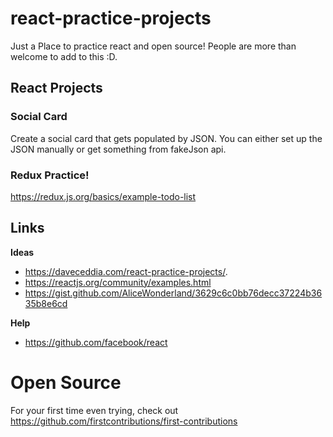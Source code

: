 # react-practice-projects
Just a Place to practice react and open source! People are more than welcome to add to this :D. 


## React Projects

### Social Card
Create a social card that gets populated by JSON. You can either set up the JSON manually or get something from fakeJson api.

### Redux Practice! 
https://redux.js.org/basics/example-todo-list


## Links

__Ideas__

-  https://daveceddia.com/react-practice-projects/. 
-  https://reactjs.org/community/examples.html
-  https://gist.github.com/AliceWonderland/3629c6c0bb76decc37224b3635b8e6cd

__Help__

-  https://github.com/facebook/react


# Open Source

For your first time even trying, check out https://github.com/firstcontributions/first-contributions